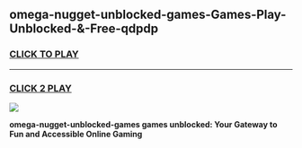 
## omega-nugget-unblocked-games-Games-Play-Unblocked-&-Free-qdpdp
<h3>
<a href="https://premium76.site?title=omega-nugget-unblocked-games&ref=24A">CLICK TO PLAY</a></h3>
<hr>

<h3>
<a href="https://premium76.site?title=omega-nugget-unblocked-games&ref=24A">CLICK 2 PLAY</a>
  
</h3>

<a href="https://premium76.site?title=omega-nugget-unblocked-games&ref=24A"><img src="https://clearcache.store/games.png"></a>


**omega-nugget-unblocked-games games unblocked: Your Gateway to Fun and Accessible Online Gaming**
